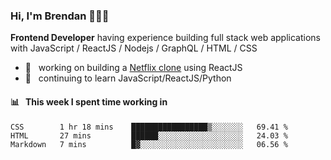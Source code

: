 ### Hi, I'm Brendan 👨🏻‍💻

<b>Frontend Developer</b> having experience building full stack web applications with JavaScript / ReactJS / Nodejs / GraphQL / HTML / CSS</p>

 - 🚀 	&nbsp; working on building a [Netflix clone](https://github.com/brendantfinn/netflix-clone) using ReactJS
 - 🌱 	&nbsp; continuing to learn JavaScript/ReactJS/Python

 
 
#### 📊 	&nbsp; This week I spent time working in
<!--START_SECTION:waka-->
```text
CSS        1 hr 18 mins    █████████████████▒░░░░░░░   69.41 % 
HTML       27 mins         ██████░░░░░░░░░░░░░░░░░░░   24.03 % 
Markdown   7 mins          █▓░░░░░░░░░░░░░░░░░░░░░░░   06.56 % 
```
<!--END_SECTION:waka-->
